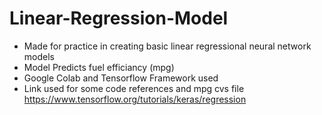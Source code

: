 # Linear-Regression-Model
- Made for practice in creating basic linear regressional neural network models
- Model Predicts fuel efficiancy (mpg)
- Google Colab and Tensorflow Framework used
- Link used for some code references and mpg cvs file https://www.tensorflow.org/tutorials/keras/regression
